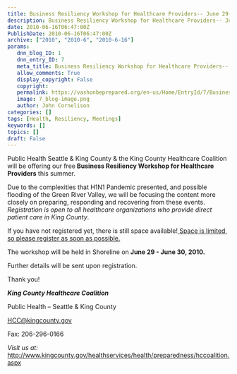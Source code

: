```yaml
---
title: Business Resiliency Workshop for Healthcare Providers-- June 29-30
description: Business Resiliency Workshop for Healthcare Providers-- June 29-30
date: 2010-06-16T06:47:00Z
PublishDate: 2010-06-16T06:47:00Z
archive: ["2010", "2010-6", "2010-6-16"]
params:
   dnn_blog_ID: 1
   dnn_entry_ID: 7
   meta_title: Business Resiliency Workshop for Healthcare Providers-- June 29-30
   allow_comments: True
   display_copyright: False
   copyright: 
   permalink: https://vashonbeprepared.org/en-us/Home/EntryId/7/Business-Resiliency-Workshop-for-Healthcare-Providers-June-29-30
   image: 7_blog-image.png
   author: John Cornelison
categories: []
tags: [Health, Resiliency, Meetings]
keywords: []
topics: []
draft: False
---
```


<p>Public Health Seattle &amp; King County &amp; the King County Healthcare Coalition will be offering our free<b> </b><b>Business Resiliency Workshop for Healthcare Providers</b> this summer.</p>
<p>Due to the complexities that H1N1 Pandemic presented, and possible flooding of the Green River Valley, we will be focusing the content more closely on preparing, responding and recovering from these events.<i> </i><i>Registration is open to all healthcare </i><i>organizations who provide direct patient care in King County</i>.</p>
<p>If you have not registered yet, there is still space available!<u> </u><u>Space is limited, so please register as soon as possible.</u></p>
<p>The workshop will be held in Shoreline on<b> </b><b>June 29 - June 30, 2010.</b></p>
<p>Further details will be sent upon registration.</p>
<p>Thank you!</p>
<p><a name=""><b><i>King County Healthcare Coalition </i></b></a></p>
<p>Public Health – Seattle &amp; King County</p>
<p><a href="mailto:HCC@kingcounty.gov">HCC@kingcounty.gov</a></p>
<p>Fax: 206-296-0166</p>
<p><i>Visit us at:</i> <a href="http://www.kingcounty.gov/healthservices/health/preparedness/hccoalition.aspx%20">http://www.kingcounty.gov/healthservices/health/preparedness/hccoalition.aspx</a></p>
